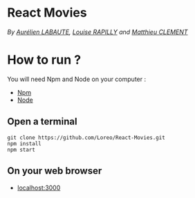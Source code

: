 # React Movies
_By [Aurélien LABAUTE](https://github.com/Loreo), [Louise RAPILLY](https://github.com/louiserply) and [Matthieu CLEMENT](https://github.com/Matthiosso)_

How to run ?
====================

You will need Npm and Node on your computer :

* [Npm](https://www.npmjs.com/)
* [Node](https://nodejs.org/)


Open a terminal
---------------

    git clone https://github.com/Loreo/React-Movies.git
    npm install
    npm start


On your web browser
---------
*   [localhost:3000](http://localhost:3000)
